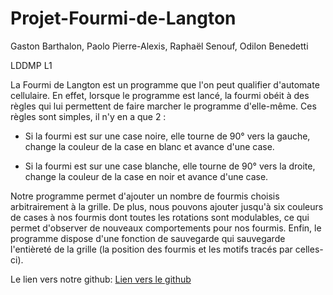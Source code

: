 # Projet-Fourmi-de-Langton
Gaston Barthalon, Paolo Pierre-Alexis, Raphaël Senouf, Odilon Benedetti

LDDMP L1

La Fourmi de Langton est un programme que l'on peut qualifier d'automate cellulaire. En effet, lorsque le programme est lancé, la fourmi obéit à des règles qui lui permettent de faire marcher le programme d'elle-même. Ces règles sont simples, il n'y en a que 2 :

- Si la fourmi est sur une case noire, elle tourne de 90° vers la gauche, change la couleur de la case en blanc et avance d'une case.

- Si la fourmi est sur une case blanche, elle tourne de 90° vers la droite, change la couleur de la case en noir et avance d'une case.

Notre programme permet d'ajouter un nombre de fourmis choisis arbitrairement à la grille. De plus, nous pouvons ajouter jusqu'à six couleurs de cases à nos fourmis dont toutes les rotations sont modulables, ce qui permet d'observer de nouveaux comportements pour nos fourmis.
Enfin, le programme dispose d'une fonction de sauvegarde qui sauvegarde l'entièreté de la grille (la position des fourmis et les motifs tracés par celles-ci).

Le lien vers notre github:
[Lien vers le github](https://github.com/uvsq22403063/Projet-Fourmi-de-Langton)
